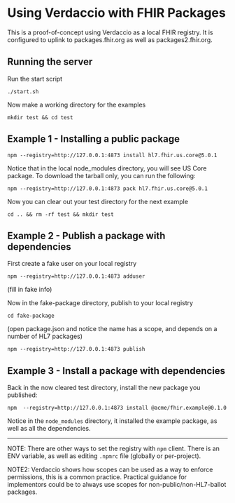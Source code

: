 # Using Verdaccio with FHIR Packages

This is a proof-of-concept using Verdaccio as a local FHIR registry. It is configured to uplink to packages.fhir.org as well as packages2.fhir.org.

## Running the server

Run the start script
```
./start.sh
```

Now make a working directory for the examples
```
mkdir test && cd test
```

## Example 1 - Installing a public package

```
npm --registry=http://127.0.0.1:4873 install hl7.fhir.us.core@5.0.1
```

Notice that in the local node_modules directory, you will see US Core package. To download the tarball only, you can run the following:
```
npm --registry=http://127.0.0.1:4873 pack hl7.fhir.us.core@5.0.1
```

Now you can clear out your test directory for the next example
```
cd .. && rm -rf test && mkdir test
```

## Example 2 - Publish a package with dependencies

First create a fake user on your local registry
```
npm --registry=http://127.0.0.1:4873 adduser
```
(fill in fake info)

Now in the fake-package directory, publish to your local registry
```
cd fake-package
```

(open package.json and notice the name has a scope, and depends on a number of
HL7 packages)

```
npm --registry=http://127.0.0.1:4873 publish
```

## Example 3 - Install a package with dependencies

Back in the now cleared test directory, install the new package you published:
```
npm  --registry=http://127.0.0.1:4873 install @acme/fhir.example@0.1.0
```

Notice in the `node_modules` directory, it installed the example package, as
well as all the dependencies.

---

NOTE: There are other ways to set the registry with `npm` client. There is an
ENV variable, as well as editing `.npmrc` file (globally or per-project).

NOTE2: Verdaccio shows how scopes can be used as a way to enforce permissions,
this is a common practice. Practical guidance for implementors could be to
always use scopes for non-public/non-HL7-ballot packages.
